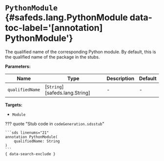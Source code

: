 [//]: # (DO NOT EDIT THIS FILE DIRECTLY. Instead, edit the corresponding stub file and execute `npm run docs:api`.)

# <code class="doc-symbol doc-symbol-annotation"></code> `PythonModule` {#safeds.lang.PythonModule data-toc-label='[annotation] PythonModule'}

The qualified name of the corresponding Python module. By default, this is the qualified name of the package in the
stubs.

**Parameters:**

| Name | Type | Description | Default |
|------|------|-------------|---------|
| `qualifiedName` | [`String`][safeds.lang.String] | - | - |

**Targets:**

- `Module`

??? quote "Stub code in `codeGeneration.sdsstub`"

    ```sds linenums="21"
    annotation PythonModule(
        qualifiedName: String
    )
    ```
    { data-search-exclude }
